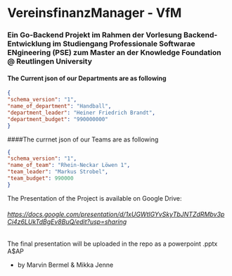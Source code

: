 # VereinsfinanzManager - VfM
### Ein Go-Backend Projekt im Rahmen der Vorlesung Backend-Entwicklung im Studiengang Professionale Softwarae ENgineering (PSE) zum Master an der Knowledge Foundation @ Reutlingen University
#### The Current json of our Departments are as following
```json
{
"schema_version": "1",
"name_of_department": "Handball",
"department_leader": "Heiner Friedrich Brandt",
"department_budget": "990000000"
}
```
####The currnet json of our Teams are as following
```json
{
"schema_version": "1",
"name_of_team": "Rhein-Neckar Löwen 1",
"team_leader": "Markus Strobel",
"team_budget": 990000
}
```

The Presentation of the Project is available on Google Drive: 
###### https://docs.google.com/presentation/d/1xUGWtlGYvSkyTbJNTZdRMbv3pCi4z6LUkTdBgEv8BuQ/edit?usp=sharing 
The final presentation will be uploaded in the repo as a powerpoint .pptx
A$AP

- by Marvin Bermel & Mikka Jenne

